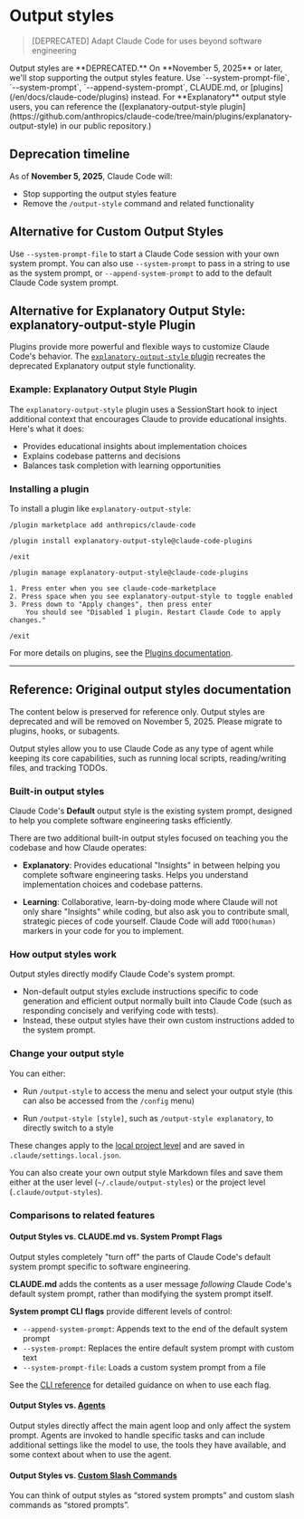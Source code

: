 # Output styles

> [DEPRECATED] Adapt Claude Code for uses beyond software engineering

<Warning>
  Output styles are **DEPRECATED.**  On **November 5, 2025** or later, we'll
  stop supporting the output styles feature. Use `--system-prompt-file`,
  `--system-prompt`, `--append-system-prompt`, CLAUDE.md, or [plugins](/en/docs/claude-code/plugins) instead.
  For **Explanatory** output style users, you can reference the ([explanatory-output-style
  plugin](https://github.com/anthropics/claude-code/tree/main/plugins/explanatory-output-style)
  in our public repository.)
</Warning>

## Deprecation timeline

As of **November 5, 2025**, Claude Code will:

* Stop supporting the output styles feature
* Remove the `/output-style` command and related functionality

## Alternative for Custom Output Styles

Use `--system-prompt-file` to start a Claude Code session with your own system
prompt. You can also use `--system-prompt` to pass in a string to use as the system prompt, or
`--append-system-prompt` to add to the default Claude Code system prompt.

## Alternative for Explanatory Output Style: explanatory-output-style Plugin

Plugins provide more powerful and flexible ways to customize Claude Code's
behavior. The
[`explanatory-output-style` plugin](https://github.com/anthropics/claude-code/tree/main/plugins/explanatory-output-style)
recreates the deprecated Explanatory output style functionality.

### Example: Explanatory Output Style Plugin

The `explanatory-output-style` plugin uses a SessionStart hook to inject
additional context that encourages Claude to provide educational insights.
Here's what it does:

* Provides educational insights about implementation choices
* Explains codebase patterns and decisions
* Balances task completion with learning opportunities

### Installing a plugin

To install a plugin like `explanatory-output-style`:

```shell Add the marketplace (if not already added) theme={null}
/plugin marketplace add anthropics/claude-code
```

```shell Install the plugin theme={null}
/plugin install explanatory-output-style@claude-code-plugins
```

```shell Restart Claude Code to activate the plugin theme={null}
/exit
```

```shell Disable the plugin theme={null}
/plugin manage explanatory-output-style@claude-code-plugins

1. Press enter when you see claude-code-marketplace
2. Press space when you see explanatory-output-style to toggle enabled
3. Press down to "Apply changes", then press enter
    You should see "Disabled 1 plugin. Restart Claude Code to apply changes."

/exit
```

For more details on plugins, see the
[Plugins documentation](/en/docs/claude-code/plugins).

***

## Reference: Original output styles documentation

<Note>
  The content below is preserved for reference only. Output styles are
  deprecated and will be removed on November 5, 2025. Please migrate to plugins,
  hooks, or subagents.
</Note>

Output styles allow you to use Claude Code as any type of agent while keeping
its core capabilities, such as running local scripts, reading/writing files, and
tracking TODOs.

### Built-in output styles

Claude Code's **Default** output style is the existing system prompt, designed
to help you complete software engineering tasks efficiently.

There are two additional built-in output styles focused on teaching you the
codebase and how Claude operates:

* **Explanatory**: Provides educational "Insights" in between helping you
  complete software engineering tasks. Helps you understand implementation
  choices and codebase patterns.

* **Learning**: Collaborative, learn-by-doing mode where Claude will not only
  share "Insights" while coding, but also ask you to contribute small, strategic
  pieces of code yourself. Claude Code will add `TODO(human)` markers in your
  code for you to implement.

### How output styles work

Output styles directly modify Claude Code's system prompt.

* Non-default output styles exclude instructions specific to code generation and
  efficient output normally built into Claude Code (such as responding concisely
  and verifying code with tests).
* Instead, these output styles have their own custom instructions added to the
  system prompt.

### Change your output style

You can either:

* Run `/output-style` to access the menu and select your output style (this can
  also be accessed from the `/config` menu)

* Run `/output-style [style]`, such as `/output-style explanatory`, to directly
  switch to a style

These changes apply to the [local project level](/en/docs/claude-code/settings)
and are saved in `.claude/settings.local.json`.

You can also create your own output style Markdown files and save them either at
the user level (`~/.claude/output-styles`) or the project level
(`.claude/output-styles`).

### Comparisons to related features

#### Output Styles vs. CLAUDE.md vs. System Prompt Flags

Output styles completely "turn off" the parts of Claude Code's default system
prompt specific to software engineering.

**CLAUDE.md** adds the contents as a user message *following* Claude Code's default system
prompt, rather than modifying the system prompt itself.

**System prompt CLI flags** provide different levels of control:

* `--append-system-prompt`: Appends text to the end of the default system prompt
* `--system-prompt`: Replaces the entire default system prompt with custom text
* `--system-prompt-file`: Loads a custom system prompt from a file

See the [CLI reference](/en/docs/claude-code/cli-reference#system-prompt-flags) for detailed guidance on when to use each flag.

#### Output Styles vs. [Agents](/en/docs/claude-code/sub-agents)

Output styles directly affect the main agent loop and only affect the system
prompt. Agents are invoked to handle specific tasks and can include additional
settings like the model to use, the tools they have available, and some context
about when to use the agent.

#### Output Styles vs. [Custom Slash Commands](/en/docs/claude-code/slash-commands)

You can think of output styles as “stored system prompts” and custom slash
commands as “stored prompts”.
